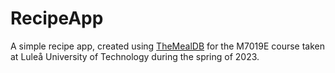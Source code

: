 # RecipeApp

A simple recipe app, created using [TheMealDB](https://www.themealdb.com/api.php) for the M7019E course taken at Luleå University of Technology during the spring of 2023.
